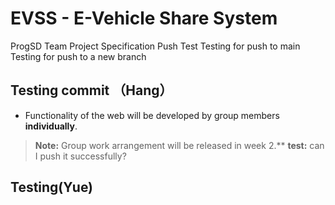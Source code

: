 # EVSS - E-Vehicle Share System
ProgSD Team Project Specification
Push Test
Testing for push to main
Testing for push to a new branch

## Testing commit （Hang）
- Functionality of the web will be developed by group members **individually**. 
> **Note:** Group work arrangement will be released in week 2.**
> **test:** can I push it successfully?

## Testing(Yue)



